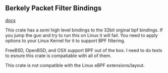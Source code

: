 Berkely Packet Filter Bindings
---

[docs](https://valarauca.github.io/bpf_bindings/)

This crate has a _semi_ high level bindings to the 32bit orginal bpf bindings. If you jump the gun and try to run this on Linux it will fail. You need to apply options to your Linux Kernel for it to support BPF filtering. 

FreeBSD, OpenBSD, and OSX support BPF out of the box. I need to do tests to esnure this crate is compatiable with all of them.

This crate is not compatible with the Linux eBPF extensions/layout. 
